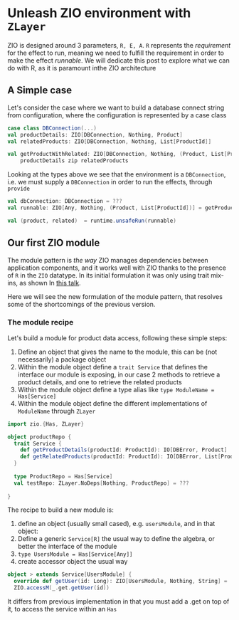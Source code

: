 # Unleash ZIO environment with `ZLayer`

ZIO is designed around 3 parameters, `R, E, A`. `R` represents the _requirement_ for the effect to run, meaning we need to fulfill
the requirement in order to make the effect _runnable_. We will dedicate this post to explore what we can do with R, as it is paramount 
inthe ZIO architecture

## A Simple case
Let's consider the case where we want to build a database connect string from configuration, where the configuration is represented by a case class

```scala
case class DBConnection(...)
val productDetails: ZIO[DBConnection, Nothing, Product]
val relatedProducts: ZIO[DBConnection, Nothing, List[ProductId]]

val getProductWithRelated: ZIO[DBConnection, Nothing, (Product, List[ProductId])] = 
    productDetails zip relatedProducts 
```

Looking at the types above we see that the environment is a `DBConnection`, i.e. we must supply a `DBConnection` in order to run the effects, through `provide`

```scala
val dbConnection: DBConnection = ???
val runnable: ZIO[Any, Nothing, (Product, List[ProductId])] = getProductWithRelated.provide(dbConnection)

val (product, related)  = runtime.unsafeRun(runnable)
```

## Our first ZIO module
The module pattern is _the way_ ZIO manages dependencies between application components, and it works well with ZIO thanks to the presence of `R` in the `ZIO` datatype.
In its initial formulation it was only using trait mix-ins, as shown In [this talk](https://www.youtube.com/watch?v=IvL8mmB2RBM).

Here we will see the new formulation of the module pattern, that resolves some of the shortcomings of the previous version.

### The module recipe
Let's build a module for product data access, following these simple steps:

1. Define an object that gives the name to the module, this can be (not necessarily) a package object
1. Within the module object define a `trait Service` that defines the interface our module is exposing, in our case 2 methods to retrieve a product details, and one to retrieve the related products
1. Within the module object define a type alias like `type ModuleName = Has[Service]`
1. Within the module object define the different implementations of `ModuleName` through `ZLayer`

```scala
import zio.{Has, ZLayer}

object productRepo {
  trait Service {
    def getProductDetails(productId: ProductId): IO[DBError, Product]
    def getRelatedProducts(productId: ProductId): IO[DBError, List[Product]]
  }
  
  type ProductRepo = Has[Service]
  val testRepo: ZLayer.NoDeps[Nothing, ProductRepo] = ???
  
}
```




The recipe to build a new module is:
1. define an object (usually small cased), e.g. `usersModule`, and in that object:
1. Define a generic `Service[R]` the usual way to define the algebra, or better the interface of the module
1. `type UsersModule = Has[Service[Any]]`
1. create accessor object the usual way
```scala
object > extends Service[UsersModule] {
  override def getUser(id: Long): ZIO[UsersModule, Nothing, String] =
  ZIO.accessM(_.get.getUser(id))
``` 
It differs from previous implementation in that you must add a .get on top of it, to access the service within an `Has` 